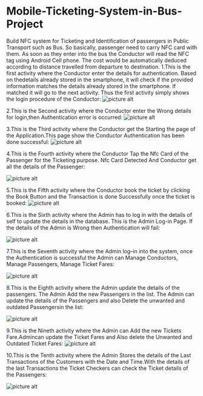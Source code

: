 # Mobile-Ticketing-System-in-Bus-Project
Build NFC system for Ticketing and Identification of passengers in Public Transport such as 
Bus. So basically, passenger need to carry NFC card with them. As soon as they enter into the bus the Conductor will read the NFC tag using Android Cell phone. The cost would be automatically deduced according to distance travelled from departure to destination.
1.This is the first activity where the Conductor enter the details for authentication. Based on thedetails already stored in the smartphone, it will check if the provided information matches the details already stored in the smartphone. If matched it will go to the next activity. Thus the first activity simply shows the login procedure of the Conductor:
![picture alt](NFC%20images/Login%20Page.jpg "Login Page")

2.This is the Second activity where the Conductor enter the Wrong details for login,then Authentication error is occurred:
![picture alt](NFC%20images/Authentication%20Failed.png "Authentication Failed")

3.This is the Third activity where the Conductor get the Starting the page of the Application.This page show the Conductor Authentication has been done successful:
![picture alt](NFC%20images/Authentication%20Successful.png "Authentication Successful")

4.This is the Fourth activity where the Conductor Tap the Nfc Card of the Passenger for the Ticketing purpose. Nfc Card Detected And Conductor get all the details of the Passenger:

![picture alt](NFC%20images/NFC%20card%20detection.jpg "NFC card detection")

5.This is the Fifth activity where the Conductor book the ticket by clicking the Book Button and the Transaction is done Successfully once the ticket is booked:
![picture alt](NFC%20images/Transaction%20Successful.jpg "Transaction Successful")

6.This is the Sixth activity where the Admin has to log in with the details of self to update the details in the database. This is the Admin Log-in Page. If the details of the Admin is Wrong then Authentication will fail:

![picture alt](NFC%20images/Admin%20Login.png "Admin Login")

7.This is the Seventh activity where the Admin log–in into the system, once the Authentication is successful the Admin can Manage Conductors, Manage Passengers, Manage Ticket Fares:

![picture alt](NFC%20images/Admin%20Home%20Page.png "Admin Home Page")

8.This is the Eighth activity where the Admin update the details of the passengers. The Admin Add the new Passengers in the list. The Admin can update the details of the Passengers and also Delete the unwanted and outdated Passengersin the list:

![picture alt](NFC%20images/Manage%20Passenger.png "Manage Passenger")

9.This is the Nineth activity where the Admin can Add the new Tickets Fare.Admincan update the Ticket Fares and Also delete the Unwanted and Outdated Ticket Fares:
![picture alt](NFC%20images/Manage%20Ticket%20Fare.png "Manage Ticket Fare")
 
10.This is the Tenth activity where the Admin Stores the details of the Last Transactions of the Customers with the Date and Time.With the details of the last Transactions the Ticket Checkers can check the Ticket details of the Passengers:

![picture alt](NFC%20images/Passenger%20Log.jpg "Passenger Log")
